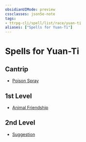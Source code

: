 ```yaml
---
obsidianUIMode: preview
cssclasses: json5e-note
tags:
- ttrpg-cli/spell/list/race/yuan-ti
aliases: ["Spells for Yuan-Ti"]
---
```

# Spells for Yuan-Ti

## Cantrip

- [Poison Spray](3-Mechanics/CLI/spells/poison-spray.md "PHB") 

## 1st Level

- [Animal Friendship](3-Mechanics/CLI/spells/animal-friendship.md "PHB") 

## 2nd Level

- [Suggestion](3-Mechanics/CLI/spells/suggestion.md "PHB")